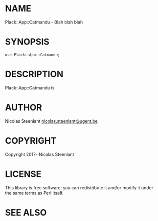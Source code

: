 # NAME

Plack::App::Catmandu - Blah blah blah

# SYNOPSIS

    use Plack::App::Catmandu;

# DESCRIPTION

Plack::App::Catmandu is

# AUTHOR

Nicolas Steenlant <nicolas.steenlant@ugent.be>

# COPYRIGHT

Copyright 2017- Nicolas Steenlant

# LICENSE

This library is free software; you can redistribute it and/or modify
it under the same terms as Perl itself.

# SEE ALSO
